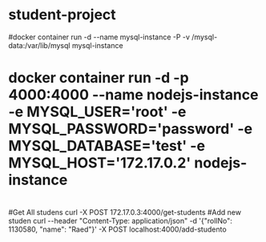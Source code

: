 # student-project
#docker container run -d --name mysql-instance -P -v /mysql-data:/var/lib/mysql   mysql-instance
#
# docker container run -d -p 4000:4000 --name nodejs-instance  -e MYSQL_USER='root' -e MYSQL_PASSWORD='password' -e MYSQL_DATABASE='test' -e MYSQL_HOST='172.17.0.2' nodejs-instance
#
#Get All studens 
curl -X POST 172.17.0.3:4000/get-students
#Add new studen 
curl --header "Content-Type: application/json" -d '{"rollNo": 1130580, "name": "Raed"}' -X POST localhost:4000/add-studento
